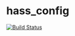 # hass_config
[![Build Status](https://travis-ci.org/empeee/hass_config.svg?branch=master)](https://travis-ci.org/empeee/hass_config)
